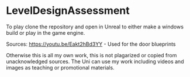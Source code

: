 # LevelDesignAssessment

To play clone the repository and open in Unreal to either make a windows build or play in the game engine.

Sources:
https://youtu.be/Eakt2hBd3YY - Used for the door blueprints

Otherwise this is all my own work, this is not plagarized or copied from unacknowledged sources.
The Uni can use my work including videos and images as teaching or promotional materials.
